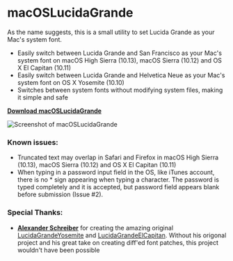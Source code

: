 # macOSLucidaGrande
As the name suggests, this is a small utility to set Lucida Grande as your Mac's system font.
- Easily switch between Lucida Grande and San Francisco as your Mac's system font on macOS High Sierra (10.13), macOS Sierra (10.12) and OS X El Capitan (10.11)
- Easily switch between Lucida Grande and Helvetica Neue as your Mac's system font on OS X Yosemite (10.10)
- Switches between system fonts without modifying system files, making it simple and safe

**[Download macOSLucidaGrande](https://github.com/LumingYin/macOSLucidaGrande/releases/download/2017.11.10/macOSLucidaGrande-2017.11.10.dmg)**

![](https://raw.githubusercontent.com/LumingYin/macOSLucidaGrande/master/Screenshot/Screenshot.png "Screenshot of macOSLucidaGrande")

### Known issues:
- Truncated text may overlap in Safari and Firefox in macOS High Sierra (10.13), macOS Sierra (10.12) and OS X El Capitan (10.11)
- When typing in a password input field in the OS, like iTunes account, there is no * sign appearing when typing a character. The password is typed completely and it is accepted, but password field appears blank before submission (Issue #2).

### Special Thanks:
- **[Alexander Schreiber](https://github.com/schreiberstein)** for creating the amazing original [LucidaGrandeYosemite](https://github.com/schreiberstein/lucidagrandeyosemite) and [LucidaGrandeElCapitan](https://github.com/schreiberstein/lucidagrandeelcapitan). Without his origonal project and his great take on creating diff'ed font patches, this project wouldn't have been possible


